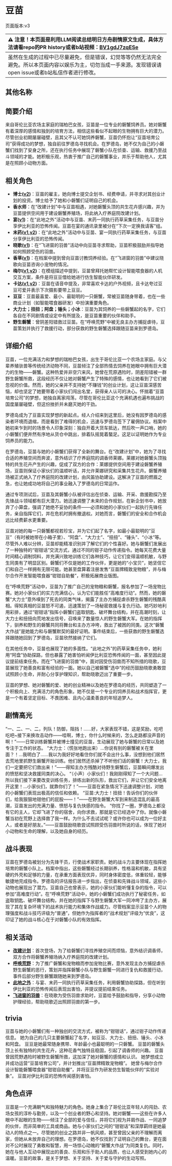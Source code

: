 # 豆苗
页面版本:v3
 

| :warning: 注意！本页面是利用LLM阅读总结明日方舟剧情原文生成，具体方法请看repo的PR history或者b站视频：[BV1gdJ7zqESe](https://www.bilibili.com/video/BV1gdJ7zqESe/)         |
|:----------------------------|
| 虽然在生成的过程中已尽量避免，但是错误，幻觉等等仍然无法完全避免。所以本页面内容以娱乐为主，切勿当成一手来源。发现错误请open issue或者b站私信作者进行修改。|



## 其他名称

## 简要介绍
来自哥伦比亚农场主家庭的瑞柏巴女孩，豆苗是一位专业的磐蟹饲养员。她对磐蟹有着深厚的感情和独到的培育方法，相信这些看似不起眼的生物拥有巨大的潜力。尽管创业初期屡屡碰壁，且其父不认可她饲养磐蟹，豆苗仍怀抱让“豆苗培育公司”获得成功的梦想，独自前往罗德岛寻找机会。在罗德岛，她不仅为自己的小磐蟹们找到了安身之所，还在执行任务中展现了磐蟹小队在侦查、运输、救援乃至战斗领域的才能。她积极乐观，热衷于推广自己的磐蟹事业，并乐于帮助他人，尤其是在照顾小动物方面。
## 相关角色
-   **博士([v2](extended_char_bo_shi.md))**：豆苗的雇主，她向博士提交企划书、经费申请，并寻求对其创业计划的投资。博士给予了她和小磐蟹们证明自己的机会。
-   **香水师**：在“改建计划”中与豆苗相遇，对她磐蟹头顶的共生花卉感兴趣，并为豆苗提供空间用于建设磐蟹养殖场，将此纳入疗养庭院改建计划。
-   **宴([v1](../chars/char_337_utage.md))**：在“此地之外”活动中与豆苗、末药一同执行药草采集任务，与豆苗分享伊比利亚的恐怖传闻。豆苗在宴的通讯录里被分在“下次一定换我请客”组。
-   **末药([v1](../chars/char_117_myrrh.md),[v2](char_117_myrrh.md))**：在“此地之外”活动中与豆苗、宴一同执行药草采集任务，与豆苗分享伊比利亚的恐怖传闻。
-   **晓歌([v1](../chars/char_497_ctable.md))**：在“飞进窗的羽兽”活动中向豆苗寻求帮助，豆苗积极鼓励并指导她如何照顾受伤的羽兽。
-   **香草([v1](../chars/char_240_wyvern.md))**：在档案中提到曾向豆苗讨教饲养经验。在“飞进窗的羽兽”中建议晓歌向豆苗咨询小宠物的情况。
-   **梅尔([v1](../chars/char_242_otter.md),[v2](char_242_otter.md))**：在模组描述中提到，豆苗曾拜托她帮忙设计智能喂食器的人机交互方案，条件是将豆豆借给她进行仿生智能伙伴研发。
-   **卡达([v1](../chars/char_328_cammou.md),[v2](char_328_cammou.md))**：豆苗在语音中提及，非常喜欢卡达的户外视频，且卡达夸过豆豆可爱并表示下次摄影要带上豆豆。
-   **豆豆**：豆苗最喜爱、最小、最聪明的一只磐蟹，常被豆苗随身带着，也在一些商业计划（如智能喂食器研发）中扮演重要角色。
-   **大力士；扭扭；阿盘；锤头；小冰**：豆苗为其饲养的一些磐蟹起的名字，它们各自在不同剧情或设定中有所提及，是豆苗重要的伙伴和助手。
-   **野生磐蟹**：曾阴差阳错救过豆苗。在“呼唤荒野”中被无良主办方捕捉虐待，豆苗策划并执行了救援行动，部分获救的野生磐蟹选择跟随豆苗来到罗德岛。
## 详细介绍
豆苗，一位充满活力和梦想的瑞柏巴女孩，出生于哥伦比亚一个农场主家庭。与父辈养殖驮兽等传统经济动物不同，豆苗倾注了全部热情去饲养在她眼中拥有巨大潜力的生物——磐蟹。这种热爱并非空穴来风，她曾在荒原遇险时，阴差阳错被一群野生磐蟹所救，这段经历不仅让她对磐蟹产生了特殊的感情，也让她看到了它们被忽视的价值。然而，她的父亲并不支持她“不赚钱”的创业计划，这让豆苗深感苦恼，却也坚定了她要带着小家伙们闯出名堂，获得亲人认可的决心。怀揣着“豆苗培育公司”的梦想，她独自离家闯荡，尽管在哥伦比亚这个充满机遇也遍布挑战的国度屡屡碰壁，但这份挫折并未磨灭她的干劲。

罗德岛成为了豆苗实现梦想的新起点。经人介绍来到这里后，她没有因罗德岛的感染者环境而退缩，而是看到了难得的机会，迅速与罗德岛签下了雇佣协议。档案中她初来乍到时的场景令人印象深刻：独自开着大货车抵达，然后吹一声口哨，她的小磐蟹们便井然有序地从货仓中跳出，排着队摇晃着螯足。这足以证明她作为专业饲养员的能力。

在罗德岛，豆苗与她的小磐蟹们获得了全新的舞台。在“改建计划”中，她为了寻找合适的养殖空间而奔波，意外结识了疗养庭院的调香师莱娜。莱娜对她磐蟹头顶独特的共生花卉产生的兴趣，促成了双方的合作：莱娜提供空间用于建设磐蟹养殖场，豆苗则保证小家伙们的温顺听话，并允许莱娜研究和采集共生花卉。磐蟹养殖场被正式纳入了疗养庭院的改建计划，由风笛协助建设。这解决了豆苗的燃眉之急，也让她成功地将自己的事业融入了罗德岛的日常运作。

通过专项测试后，豆苗及其磐蟹小队被评估出在侦查、运输、开采、救援勘探乃至先锋战斗领域都有巨大潜力。她迅速调整了未来的合作规划，在新企划书中，她放弃了小算盘，强调了她绝不妥协的条件——必须和她的小家伙们一起执行先锋任务，亲自指挥它们，并在危机时拥有撤退权。对她而言，磐蟹们的安全和合作机会远比经费薪水更重要。

豆苗对她的每一只磐蟹都视若珍宝，并为它们起了名字，如最小最聪明的“豆豆”（有时被她带在小箱子里）、“阿盘”、“大力士”、“扭扭”、“锤头”、“小冰”等。尽管外人难以分辨，豆苗却能精准识别并了解它们的个性喜好。她与磐蟹们发展出了一种独特的“钳钳话”交流方式，通过不同的钳子动作传递指令。她每天花费大量时间精心调制饲料，并充满兴致地训练它们各种技巧，让它们变得温顺机敏，与野生同类有了明显区别。磐蟹们不仅是她的工作伙伴，更是她的“小宝贝”，她坚信它们和自己一样拥有无限可能。她甚至盘算着注册发售“豆苗牌精致宠物粮”，并与梅尔合作开发智能喂食器“钳钳自助餐”，积极拓展商业版图。

在“呼唤荒野”活动中，豆苗为了推广自己的宠物粮和磐蟹，报名参加了一场宠物比赛。她对小家伙们的实力充满信心，认为它们能胜任“高难度行动”。然而，她的磐蟹“大力士”意外嗅到了死去的同类气味，揭露了主办方捕捉虐杀野生磐蟹的残酷真相。得知真相的豆苗怒不可遏，迅速策划了一场秘密救援与复仇行动。她巧妙地利用彩排，通过“钳钳话”指挥小磐蟹们盗取钥匙、破坏舞台结构，并在高潮时刻，让大力士和扭扭向荒地发出信号，召唤来了数量惊人的野生磐蟹大军。在她的指挥下，驯养和野生的磐蟹共同将舞台和主办方冲垮，救出了被困的同类。这次“磐蟹大作战”是她能力和与磐蟹默契的最好证明。事件结束后，一些获救的野生磐蟹选择跟随她回到了罗德岛，豆苗欣然接纳了它们。

在其他任务中，豆苗也展现了她的多面性。“此地之外”的药草采集任务中，她利用“阿盘”协助探路，但也暴露了她害怕听闻伊比利亚恐怖传闻的一面，甚至因此提议提前结束任务。而在“飞进窗的羽兽”中，面对因受伤羽兽而不知所措的晓歌，豆苗展现了她善良和富有经验的一面。她以自己被磐蟹“选中”的经历鼓励晓歌勇敢尝试照顾小生命，并耐心分享护理知识，帮助晓歌迈出了重要一步。

豆苗的梦想、她对磐蟹的爱、她的创业精神以及她在罗德岛的经历，共同塑造了一个积极向上、充满活力的角色形象。她不仅是一个专业的饲养员和战术指挥官，更是一个有着坚定目标、不畏困难、且内心温柔善良的年轻追梦人。
## 剧情高光
“一、二、一、二，列队！防御，阻挡！......好，大家表现不错，这是奖励，吃吧吃吧~接下来换攻击动作——哇啊，博士，你什么时候来的，怎么走路都没声音的啊！”——日常训练磐蟹并被博士撞见的豆苗，生动展现了她与磐蟹的日常以及她专注于工作的状态。
“大力士：（慌张地跑出来）...你说有别的磐蟹被关在里面？！...我明白了......我以为我好好地看住你们就不会出什么事，没想到他们居然去荒地里抓野生磐蟹开始训练。他们居然还杀掉了不听他们话的磐蟹！大力士，我们一定要把它们救出来！”——得知主办方残酷对待野生磐蟹后，豆苗瞬间爆发出的愤怒和坚决救援同类的决心。
“（小声）小家伙们！我刚刚得知了一个大问题...所以我们接下来要改变训练任务，排练出新的队形，救出它们，并让它们安全地离开这里！...小家伙们，就靠你们了！”——豆苗在紧急情况下迅速调整计划，对她的小磐蟹们表现出极高的信任和依赖。
“豆苗:大力士！扭扭！告诉你们的伙伴们，给我狠狠地钳他们的屁股——！”——在野生磐蟹大军到来制造混乱的最高潮，豆苗发出的充满力量、愤怒与复仇快感的指令。
“你找了一圈，罗德岛上都没有它的主人，它却飞进了你的宿舍，向你求救，那就是它已经选中了你。就像小磐蟹当初在荒野上选择救了我一样。为什么不去试试呢？或许你也可以成为一位好主人，或者是好朋友。”——豆苗鼓励晓歌尝试照顾受伤羽兽时所说的话，体现了她对小动物和生命的理解，以及她自身的经历。
## 战斗表现
豆苗在罗德岛被划分为先锋干员，行使战术家职责。她的战斗力主要体现在指挥她培育的磐蟹小队上。档案中指出，这些磐蟹经过长期驯养，性格温和机敏，具有坚硬的外壳和足够的力量，在承重方面表现优异，同时身体密度低，体重较轻，能够敏捷地完成指令。罗德岛的评估报告进一步指出，在侦查和先锋战斗领域，这些小动物也展现出了潜力。豆苗自己也曾表示，她的小家伙们能听懂复杂的指令，可以参加“高难度行动”。在“呼唤荒野”活动中，她的小磐蟹们成功执行了秘密任务，如盗取钥匙、破坏舞台结构，并在她的指挥下与野生磐蟹大军一同冲垮了主办方，展现了其在复杂环境下的战术执行能力和集体作战威力。尽管档案显示豆苗个人的物理强度和战斗技巧评级为“普通”，但她作为指挥者的“战术规划”评级为“优良”，这印证了她的战斗核心在于对磐蟹小队的有效指挥。
## 相关活动
-   **[改建计划](../stories/story_flower_set_1.md)**：首次登场，为了给磐蟹们寻找养殖空间而烦恼，意外结识调香师，双方合作将磐蟹养殖场纳入疗养庭院的改建计划。
-   **[呼唤荒野](../stories/story_bstalk_set_1.md)**：为了推广磐蟹和宠物粮而参加宠物比赛，意外发现主办方捕捉虐杀野生磐蟹的恶行，策划并指挥磐蟹小队与野生磐蟹一同进行复仇和救援行动，事件后部分野生磐蟹跟随她来到罗德岛。
-   **[此地之外](../stories/act15d5.md)**：与宴、末药一同执行药草采集任务，利用磐蟹协助探路，但在听到伊比利亚的恐怖传闻后表现出害怕，并提议提前结束任务。
-   **[飞进窗的羽兽](../stories/story_ctable_set_1.md)**：在晓歌为受伤羽兽求助时，豆苗给予鼓励和指导，分享小动物护理经验，帮助晓歌迈出照顾羽兽的第一步。
## trivia
豆苗与她的小磐蟹们有一种独创的交流方式，被称为“钳钳话”，通过钳子动作传递信息。
她为自己的几只主要磐蟹起了名字，如豆豆、大力士、扭扭、锤头、小冰和阿盘。
豆豆是她最常随身携带、年龄最小也最聪明的一只磐蟹。
豆苗的磐蟹头顶上长有独特的共生花卉，这种花香气独特且稳固，引起了调香师的兴趣。
豆苗曾因荒野遇险时被野生磐蟹所救，这加深了她对磐蟹的感情和认识。
她梦想成立并成功运营“豆苗培育公司”，并计划推出“豆苗牌精致宠物粮”。
她曾与梅尔合作设计智能磐蟹喂食器“钳钳自助餐”，并将豆豆作为研发仿生智能伙伴的“实验对象”。
豆苗对伊比利亚的恐怖传闻感到害怕。
## 角色点评
豆苗是一个充满朝气和独特魅力的角色。她身上集合了哥伦比亚年轻人的闯劲、农场女孩的淳朴与勤劳，以及一个创业者的野心和坚持。她对磐蟹——这些在许多人眼中不起眼的生物——倾注了全部的爱与信任，并将它们视为并肩作战、一同追梦的伙伴，而非简单的工具或商品。她与小家伙们之间的“钳钳话”和深厚羁绊是她最动人的特点之一。尽管她的创业之路并非一帆风顺，甚至曾因父亲的不理解而离家，但她从未放弃自己的理想。在罗德岛，她不仅找到了证明自己的舞台，更在面对不公时展现了勇敢和智慧，用一场惊心动魄的“磐蟹大作战”为同类复仇。同时，她在与他人互动中展现出的善良、乐观和乐于助人的品质，也让人感受到她内心的温暖。豆苗的故事，是关于梦想、关于坚持、关于爱与守护的生动写照。